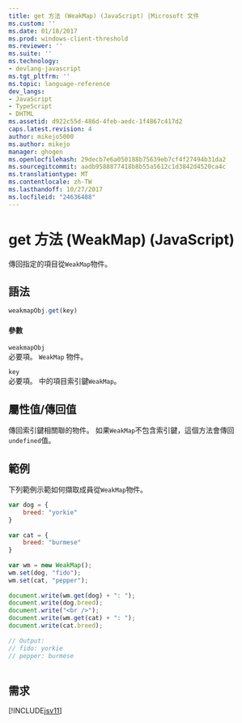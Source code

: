 ```yaml
---
title: get 方法 (WeakMap) (JavaScript) |Microsoft 文件
ms.custom: ''
ms.date: 01/18/2017
ms.prod: windows-client-threshold
ms.reviewer: ''
ms.suite: ''
ms.technology:
- devlang-javascript
ms.tgt_pltfrm: ''
ms.topic: language-reference
dev_langs:
- JavaScript
- TypeScript
- DHTML
ms.assetid: d922c55d-486d-4feb-aedc-1f4867c417d2
caps.latest.revision: 4
author: mikejo5000
ms.author: mikejo
manager: ghogen
ms.openlocfilehash: 29decb7e6a050188b75639eb7cf4f27494b31da2
ms.sourcegitcommit: aadb9588877418b8b55a5612c1d3842d4520ca4c
ms.translationtype: MT
ms.contentlocale: zh-TW
ms.lasthandoff: 10/27/2017
ms.locfileid: "24636488"
---
```

# <a name="get-method-weakmap-javascript"></a>get 方法 (WeakMap) (JavaScript)
傳回指定的項目從`WeakMap`物件。  
  
## <a name="syntax"></a>語法  
  
```JavaScript  
weakmapObj.get(key)  
```  
  
#### <a name="parameters"></a>參數  
 `weakmapObj`  
 必要項。 `WeakMap` 物件。  
  
 `key`  
 必要項。 中的項目索引鍵`WeakMap`。  
  
## <a name="property-valuereturn-value"></a>屬性值/傳回值  
 傳回索引鍵相關聯的物件。 如果`WeakMap`不包含索引鍵，這個方法會傳回`undefined`值。  
  
## <a name="example"></a>範例  
 下列範例示範如何擷取成員從`WeakMap`物件。  
  
```JavaScript  
var dog = {  
    breed: "yorkie"  
}  
  
var cat = {  
    breed: "burmese"  
}  
  
var wm = new WeakMap();  
wm.set(dog, "fido");  
wm.set(cat, "pepper");  
  
document.write(wm.get(dog) + ": ");  
document.write(dog.breed);  
document.write("<br />");  
document.write(wm.get(cat) + ": ");  
document.write(cat.breed);  
  
// Output:  
// fido: yorkie  
// pepper: burmese  
  
```  
  
## <a name="requirements"></a>需求  
 [!INCLUDE[jsv11](../../javascript/reference/includes/jsv11-md.md)]